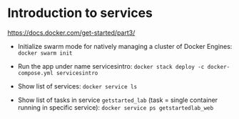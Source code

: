 # Introduction to services

https://docs.docker.com/get-started/part3/

* Initialize swarm mode for natively managing a cluster of Docker Engines: `docker swarm init`

* Run the app under name servicesintro: `docker stack deploy -c docker-compose.yml servicesintro`

* Show list of services: `docker service ls`

* Show list of tasks in service `getstarted_lab` (task = single container running in specific service): `docker service ps getstartedlab_web`
